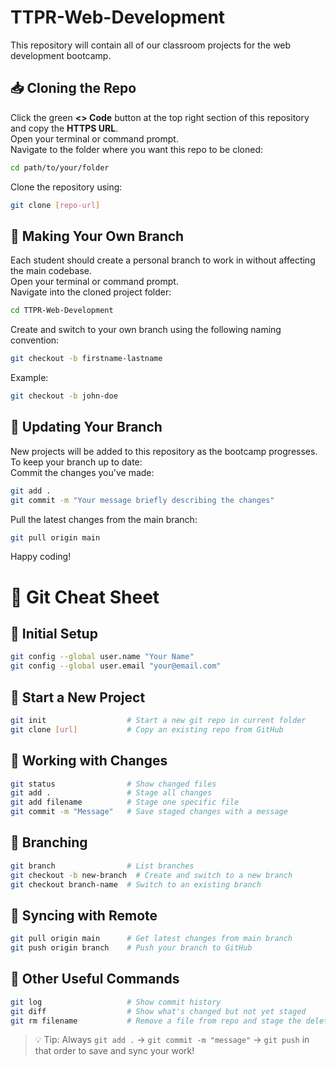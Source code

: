 # TTPR-Web-Development

This repository will contain all of our classroom projects for the web development bootcamp.

## 📥 Cloning the Repo

Click the green **<> Code** button at the top right section of this repository and copy the **HTTPS URL**.  
Open your terminal or command prompt.  
Navigate to the folder where you want this repo to be cloned:  
```bash
cd path/to/your/folder
```  
Clone the repository using:  
```bash
git clone [repo-url]
```

## 🌿 Making Your Own Branch

Each student should create a personal branch to work in without affecting the main codebase.  
Open your terminal or command prompt.  
Navigate into the cloned project folder:  
```bash
cd TTPR-Web-Development
```  
Create and switch to your own branch using the following naming convention:  
```bash
git checkout -b firstname-lastname
```  
Example:  
```bash
git checkout -b john-doe
```

## 🔄 Updating Your Branch

New projects will be added to this repository as the bootcamp progresses. To keep your branch up to date:  
Commit the changes you've made:  
```bash
git add .
git commit -m "Your message briefly describing the changes"
```  
Pull the latest changes from the main branch:  
```bash
git pull origin main
```

Happy coding!


# 🧠 Git Cheat Sheet

## 🔧 Initial Setup
```bash
git config --global user.name "Your Name"
git config --global user.email "your@email.com"
```

## 📁 Start a New Project
```bash
git init                  # Start a new git repo in current folder
git clone [url]           # Copy an existing repo from GitHub
```

## 🔄 Working with Changes
```bash
git status                # Show changed files
git add .                 # Stage all changes
git add filename          # Stage one specific file
git commit -m "Message"   # Save staged changes with a message
```

## 🌿 Branching
```bash
git branch                # List branches
git checkout -b new-branch  # Create and switch to a new branch
git checkout branch-name  # Switch to an existing branch
```

## 🔁 Syncing with Remote
```bash
git pull origin main      # Get latest changes from main branch
git push origin branch    # Push your branch to GitHub
```

## 🧹 Other Useful Commands
```bash
git log                   # Show commit history
git diff                  # Show what's changed but not yet staged
git rm filename           # Remove a file from repo and stage the deletion
```

> 💡 Tip: Always `git add .` → `git commit -m "message"` → `git push` in that order to save and sync your work!

